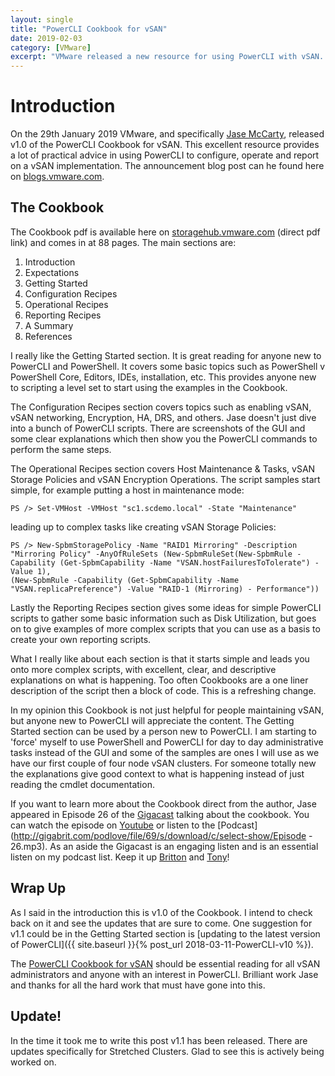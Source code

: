 ```yaml
---
layout: single
title: "PowerCLI Cookbook for vSAN"
date: 2019-02-03
category: [VMware]
excerpt: "VMware released a new resource for using PowerCLI with vSAN. Here is an overview and where to get it"
---
```

# Introduction

On the 29th January 2019 VMware, and specifically [Jase McCarty](https://twitter.com/jasemccarty), released v1.0 of the PowerCLI Cookbook for vSAN. This excellent resource provides a lot of practical advice in using PowerCLI to configure, operate and report on a vSAN implementation. The announcement blog post can he found here on [blogs.vmware.com](https://blogs.vmware.com/virtualblocks/2019/01/29/powercli-cookbook-for-vsan/).

## The Cookbook

The Cookbook pdf is available here on [storagehub.vmware.com](https://storagehub.vmware.com/section-assets/powercli-cookbook-for-vsan) (direct pdf link) and comes in at 88 pages. The main sections are:

1. Introduction
2. Expectations
3. Getting Started
4. Configuration Recipes
5. Operational Recipes
6. Reporting Recipes
7. A Summary
8. References

I really like the Getting Started section. It is great reading for anyone new to PowerCLI and PowerShell. It covers some basic topics such as PowerShell v PowerShell Core, Editors, IDEs, installation, etc. This provides anyone new to scripting a level set to start using the examples in the Cookbook.

The Configuration Recipes section covers topics such as enabling vSAN, vSAN networking, Encryption, HA, DRS, and others. Jase doesn't just dive into a bunch of PowerCLI scripts. There are screenshots of the GUI and some clear explanations which then show you the PowerCLI commands to perform the same steps.

The Operational Recipes section covers Host Maintenance & Tasks, vSAN Storage Policies and vSAN Encryption Operations. The script samples start simple, for example putting a host in maintenance mode:

~~~ posh
PS /> Set-VMHost -VMHost "sc1.scdemo.local" -State "Maintenance"
~~~

leading up to complex tasks like creating vSAN Storage Policies:

~~~ posh
PS /> New-SpbmStoragePolicy -Name "RAID1 Mirroring" -Description "Mirroring Policy" -AnyOfRuleSets (New-SpbmRuleSet(New-SpbmRule -Capability (Get-SpbmCapability -Name "VSAN.hostFailuresToTolerate") -Value 1),
(New-SpbmRule -Capability (Get-SpbmCapability -Name "VSAN.replicaPreference") -Value "RAID-1 (Mirroring) - Performance"))
~~~

Lastly the Reporting Recipes section gives some ideas for simple PowerCLI scripts to gather some basic information such as Disk Utilization, but goes on to give examples of more complex scripts that you can use as a basis to create your own reporting scripts.

What I really like about each section is that it starts simple and leads you onto more complex scripts, with excellent, clear, and descriptive explanations on what is happening. Too often Cookbooks are a one liner description of the script then a block of code. This is a refreshing change.

In my opinion this Cookbook is not just helpful for people maintaining vSAN, but anyone new to PowerCLI will appreciate the content. The Getting Started section can be used by a person new to PowerCLI. I am starting to 'force' myself to use PowerShell and PowerCLI for day to day administrative tasks instead of the GUI and some of the samples are ones I will use as we have our first couple of four node vSAN clusters. For someone totally new the explanations give good context to what is happening instead of just reading the cmdlet documentation.

If you want to learn more about the Cookbook direct from the author, Jase appeared in Episode 26 of the [Gigacast](https://twitter.com/vgigacast) talking about the cookbook. You can watch the episode on [Youtube](https://www.youtube.com/watch?v=Nv4PnJttl1M) or listen to the [Podcast](http://gigabrit.com/podlove/file/69/s/download/c/select-show/Episode - 26.mp3). As an aside the Gigacast is an engaging listen and is an essential listen on my podcast list. Keep it up [Britton](https://twitter.com/vcixnv) and [Tony](https://twitter.com/importcarguy)!

## Wrap Up

As I said in the introduction this is v1.0 of the Cookbook. I intend to check back on it and see the updates that are sure to come. One suggestion for v1.1 could be in the Getting Started section is [updating to the latest version of PowerCLI]({{ site.baseurl }}{% post_url 2018-03-11-PowerCLI-v10 %}).

The [PowerCLI Cookbook for vSAN](https://storagehub.vmware.com/section-assets/powercli-cookbook-for-vsan) should be essential reading for all vSAN administrators and anyone with an interest in PowerCLI. Brilliant work Jase and thanks for all the hard work that must have gone into this.

## Update!

In the time it took me to write this post v1.1 has been released. There are updates specifically for Stretched Clusters. Glad to see this is actively being worked on.